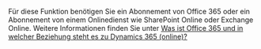 Für diese Funktion benötigen Sie ein Abonnement von Office 365 oder ein Abonnement von einem Onlinedienst wie SharePoint Online oder Exchange Online. Weitere Informationen finden Sie unter [Was ist Office 365 und in welcher Beziehung steht es zu Dynamics 365 (online)?](https://docs.microsoft.com/dynamics365/customer-engagement/admin/what-office-365-how-does-relate)